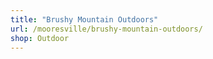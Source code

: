 ```yaml
---
title: "Brushy Mountain Outdoors"
url: /mooresville/brushy-mountain-outdoors/
shop: Outdoor
---
```

